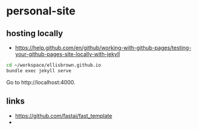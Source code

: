 # personal-site



## hosting locally
* https://help.github.com/en/github/working-with-github-pages/testing-your-github-pages-site-locally-with-jekyll
```bash
cd ~/workspace/ellisbrown.github.io
bundle exec jekyll serve
```
Go to http://localhost:4000.


## links
* https://github.com/fastai/fast_template
* 